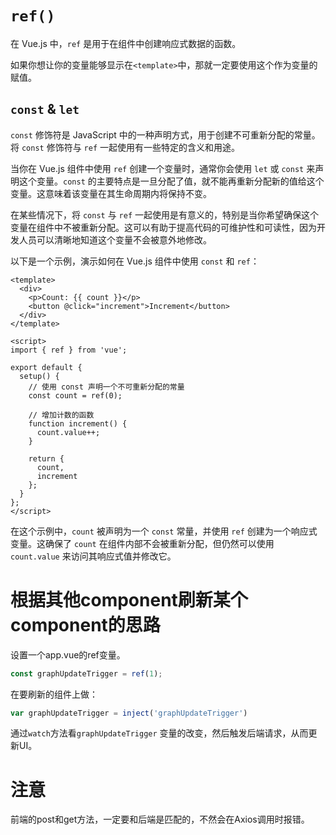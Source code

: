 # `ref()`
在 Vue.js 中，`ref` 是用于在组件中创建响应式数据的函数。

如果你想让你的变量能够显示在`<template>`中，那就一定要使用这个作为变量的赋值。
## `const` & `let`
`const` 修饰符是 JavaScript 中的一种声明方式，用于创建不可重新分配的常量。将 `const` 修饰符与 `ref` 一起使用有一些特定的含义和用途。

当你在 Vue.js 组件中使用 `ref` 创建一个变量时，通常你会使用 `let` 或 `const` 来声明这个变量。`const` 的主要特点是一旦分配了值，就不能再重新分配新的值给这个变量。这意味着该变量在其生命周期内将保持不变。

在某些情况下，将 `const` 与 `ref` 一起使用是有意义的，特别是当你希望确保这个变量在组件中不被重新分配。这可以有助于提高代码的可维护性和可读性，因为开发人员可以清晰地知道这个变量不会被意外地修改。

以下是一个示例，演示如何在 Vue.js 组件中使用 `const` 和 `ref`：

```vue
<template>
  <div>
    <p>Count: {{ count }}</p>
    <button @click="increment">Increment</button>
  </div>
</template>

<script>
import { ref } from 'vue';

export default {
  setup() {
    // 使用 const 声明一个不可重新分配的常量
    const count = ref(0);

    // 增加计数的函数
    function increment() {
      count.value++;
    }

    return {
      count,
      increment
    };
  }
};
</script>
```

在这个示例中，`count` 被声明为一个 `const` 常量，并使用 `ref` 创建为一个响应式变量。这确保了 `count` 在组件内部不会被重新分配，但仍然可以使用 `count.value` 来访问其响应式值并修改它。
# 根据其他component刷新某个component的思路

设置一个app.vue的ref变量。
```Vue.js
const graphUpdateTrigger = ref(1);
```
在要刷新的组件上做：
```Vue.js
var graphUpdateTrigger = inject('graphUpdateTrigger')
```
通过`watch`方法看`graphUpdateTrigger` 变量的改变，然后触发后端请求，从而更新UI。
# 注意
前端的post和get方法，一定要和后端是匹配的，不然会在Axios调用时报错。
